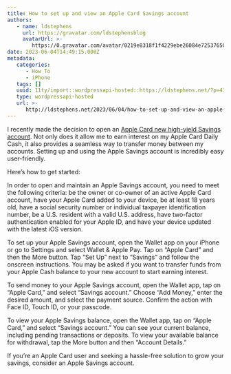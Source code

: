 ```yaml
---
title: How to set up and view an Apple Card Savings account
authors:
   - name: ldstephens
     url: https://gravatar.com/ldstephensblog
     avatarUrl: >-
        https://0.gravatar.com/avatar/0219e8318f1f4229ebe26084e7253765017f43ca0c631be37dc6d0b8ad6e40a4?s=96&d=identicon&r=G
date: 2023-06-04T14:49:15.000Z
metadata:
   categories:
      - How To
      - iPhone
   tags: []
   uuid: 11ty/import::wordpressapi-hosted::https://ldstephens.net/?p=4374
   type: wordpressapi-hosted
   url: >-
      http://ldstephens.net/2023/06/04/how-to-set-up-and-view-an-apple-card-savings-account/
---
```


I recently made the decision to open an [Apple Card new high-yield Savings account](https://www.apple.com/newsroom/2023/04/apple-cards-new-high-yield-savings-account-is-now-available-offering-a-4-point-15-percent-apy/). Not only does it allow me to earn interest on my Apple Card Daily Cash, it also provides a seamless way to transfer money between my accounts. Setting up and using the Apple Savings account is incredibly easy user-friendly.

Here’s how to get started:

In order to open and maintain an Apple Savings account, you need to meet the following criteria: be the owner or co-owner of an active Apple Card account, have your Apple Card added to your device, be at least 18 years old, have a social security number or individual taxpayer identification number, be a U.S. resident with a valid U.S. address, have two-factor authentication enabled for your Apple ID, and have your device updated with the latest iOS version.

To set up your Apple Savings account, open the Wallet app on your iPhone or go to Settings and select Wallet & Apple Pay. Tap on “Apple Card” and then the More button. Tap “Set Up” next to “Savings” and follow the onscreen instructions. You may be asked if you want to transfer funds from your Apple Cash balance to your new account to start earning interest.

To send money to your Apple Savings account, open the Wallet app, tap on “Apple Card,” and select “Savings account.” Choose “Add Money,” enter the desired amount, and select the payment source. Confirm the action with Face ID, Touch ID, or your passcode.

To view your Apple Savings balance, open the Wallet app, tap on “Apple Card,” and select “Savings account.” You can see your current balance, including pending transactions or deposits. To view your available balance for withdrawal, tap the More button and then “Account Details.”

If you’re an Apple Card user and seeking a hassle-free solution to grow your savings, consider an Apple Savings account.
